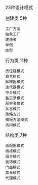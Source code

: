 23种设计模式

创建类 5种

    工厂方法
    抽象工厂
    建造者
    单例
    原型

行为类 11种

    责任链模式
    命令模式
    解释器模式
    迭代器模式
    中介模式
    备忘录模式
    观察者模式
    状态模式
    策略方式
    模板方法模式
    访问模式

结构类 7种

    适配器模式
    桥接模式
    组合模式
    装饰模式
    门面模式
    享元模式
    代理模式